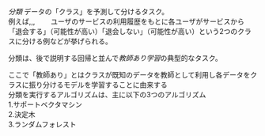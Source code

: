 *分類*
データの「クラス」を予測して分けるタスク。  
例えば,,,　　
ユーザのサービスの利用履歴をもとに各ユーザがサービスから　　
「退会する」（可能性が高い）「退会しない」（可能性が高い）という2つのクラスに分ける例などが挙げられる。  
  
分類は、後で説明する回帰と並んで*教師あり学習*の典型的なタスク。
  
ここで「教師あり」とはクラスが既知のデータを教師として利用し各データをクラスに振り分けるモデルを学習することに由来する  
分類を実行するアルゴリズムは、主に以下の3つのアルゴリズム  
1.サポートベクタマシン  
2.決定木  
3.ランダムフォレスト  